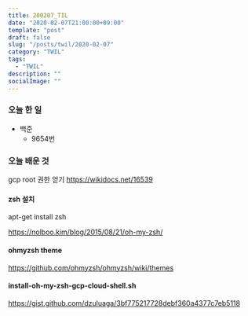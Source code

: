 ```yaml
---
title: 200207_TIL
date: "2020-02-07T21:00:00+09:00"
template: "post"
draft: false
slug: "/posts/twil/2020-02-07"
category: "TWIL"
tags:
  - "TWIL"
description: ""
socialImage: ""
---
```


### 오늘 한 일

- 백준 
  - 9654번
  
### 오늘 배운 것



gcp root 권한 얻기
https://wikidocs.net/16539

#### zsh 설치
apt-get install zsh

https://nolboo.kim/blog/2015/08/21/oh-my-zsh/

#### ohmyzsh theme
https://github.com/ohmyzsh/ohmyzsh/wiki/themes

#### install-oh-my-zsh-gcp-cloud-shell.sh
https://gist.github.com/dzuluaga/3bf775217728debf360a4377c7eb5118